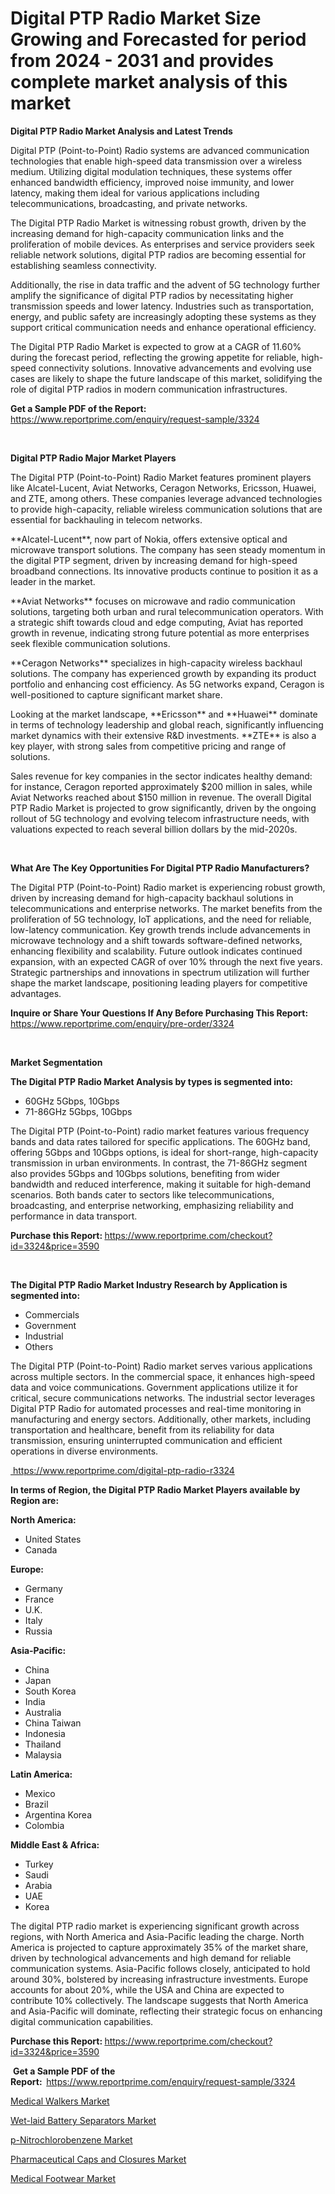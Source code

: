 <p><h1>Digital PTP Radio Market Size Growing and Forecasted for period from 2024 - 2031 and provides complete market analysis of this market</h1></p><p><strong>Digital PTP Radio Market Analysis and Latest Trends</strong></p>
<p><p>Digital PTP (Point-to-Point) Radio systems are advanced communication technologies that enable high-speed data transmission over a wireless medium. Utilizing digital modulation techniques, these systems offer enhanced bandwidth efficiency, improved noise immunity, and lower latency, making them ideal for various applications including telecommunications, broadcasting, and private networks.</p><p>The Digital PTP Radio Market is witnessing robust growth, driven by the increasing demand for high-capacity communication links and the proliferation of mobile devices. As enterprises and service providers seek reliable network solutions, digital PTP radios are becoming essential for establishing seamless connectivity.</p><p>Additionally, the rise in data traffic and the advent of 5G technology further amplify the significance of digital PTP radios by necessitating higher transmission speeds and lower latency. Industries such as transportation, energy, and public safety are increasingly adopting these systems as they support critical communication needs and enhance operational efficiency.</p><p>The Digital PTP Radio Market is expected to grow at a CAGR of 11.60% during the forecast period, reflecting the growing appetite for reliable, high-speed connectivity solutions. Innovative advancements and evolving use cases are likely to shape the future landscape of this market, solidifying the role of digital PTP radios in modern communication infrastructures.</p></p>
<p><strong>Get a Sample PDF of the Report:&nbsp;</strong> <a href="https://www.reportprime.com/enquiry/request-sample/3324">https://www.reportprime.com/enquiry/request-sample/3324</a></p>
<p>&nbsp;</p>
<p><strong>Digital PTP Radio Major Market Players</strong></p>
<p><p>The Digital PTP (Point-to-Point) Radio Market features prominent players like Alcatel-Lucent, Aviat Networks, Ceragon Networks, Ericsson, Huawei, and ZTE, among others. These companies leverage advanced technologies to provide high-capacity, reliable wireless communication solutions that are essential for backhauling in telecom networks.</p><p>**Alcatel-Lucent**, now part of Nokia, offers extensive optical and microwave transport solutions. The company has seen steady momentum in the digital PTP segment, driven by increasing demand for high-speed broadband connections. Its innovative products continue to position it as a leader in the market.</p><p>**Aviat Networks** focuses on microwave and radio communication solutions, targeting both urban and rural telecommunication operators. With a strategic shift towards cloud and edge computing, Aviat has reported growth in revenue, indicating strong future potential as more enterprises seek flexible communication solutions.</p><p>**Ceragon Networks** specializes in high-capacity wireless backhaul solutions. The company has experienced growth by expanding its product portfolio and enhancing cost efficiency. As 5G networks expand, Ceragon is well-positioned to capture significant market share.</p><p>Looking at the market landscape, **Ericsson** and **Huawei** dominate in terms of technology leadership and global reach, significantly influencing market dynamics with their extensive R&D investments. **ZTE** is also a key player, with strong sales from competitive pricing and range of solutions.</p><p>Sales revenue for key companies in the sector indicates healthy demand: for instance, Ceragon reported approximately $200 million in sales, while Aviat Networks reached about $150 million in revenue. The overall Digital PTP Radio Market is projected to grow significantly, driven by the ongoing rollout of 5G technology and evolving telecom infrastructure needs, with valuations expected to reach several billion dollars by the mid-2020s.</p></p>
<p>&nbsp;</p>
<p><strong>What Are The Key Opportunities For Digital PTP Radio Manufacturers?</strong></p>
<p><p>The Digital PTP (Point-to-Point) Radio market is experiencing robust growth, driven by increasing demand for high-capacity backhaul solutions in telecommunications and enterprise networks. The market benefits from the proliferation of 5G technology, IoT applications, and the need for reliable, low-latency communication. Key growth trends include advancements in microwave technology and a shift towards software-defined networks, enhancing flexibility and scalability. Future outlook indicates continued expansion, with an expected CAGR of over 10% through the next five years. Strategic partnerships and innovations in spectrum utilization will further shape the market landscape, positioning leading players for competitive advantages.</p></p>
<p><strong>Inquire or Share Your Questions If Any Before Purchasing This Report:</strong> <a href="https://www.reportprime.com/enquiry/pre-order/3324">https://www.reportprime.com/enquiry/pre-order/3324</a></p>
<p>&nbsp;</p>
<p><strong>Market Segmentation</strong></p>
<p><strong>The Digital PTP Radio Market Analysis by types is segmented into:</strong></p>
<p><ul><li>60GHz 5Gbps, 10Gbps</li><li>71-86GHz 5Gbps, 10Gbps</li></ul></p>
<p><p>The Digital PTP (Point-to-Point) radio market features various frequency bands and data rates tailored for specific applications. The 60GHz band, offering 5Gbps and 10Gbps options, is ideal for short-range, high-capacity transmission in urban environments. In contrast, the 71-86GHz segment also provides 5Gbps and 10Gbps solutions, benefiting from wider bandwidth and reduced interference, making it suitable for high-demand scenarios. Both bands cater to sectors like telecommunications, broadcasting, and enterprise networking, emphasizing reliability and performance in data transport.</p></p>
<p><strong>Purchase this Report:&nbsp;</strong><a href="https://www.reportprime.com/checkout?id=3324&price=3590">https://www.reportprime.com/checkout?id=3324&price=3590</a></p>
<p>&nbsp;</p>
<p><strong>The Digital PTP Radio Market Industry Research by Application is segmented into:</strong></p>
<p><ul><li>Commercials</li><li>Government</li><li>Industrial</li><li>Others</li></ul></p>
<p><p>The Digital PTP (Point-to-Point) Radio market serves various applications across multiple sectors. In the commercial space, it enhances high-speed data and voice communications. Government applications utilize it for critical, secure communications networks. The industrial sector leverages Digital PTP Radio for automated processes and real-time monitoring in manufacturing and energy sectors. Additionally, other markets, including transportation and healthcare, benefit from its reliability for data transmission, ensuring uninterrupted communication and efficient operations in diverse environments.</p></p>
<p><a href="https://www.reportprime.com/digital-ptp-radio-r3324">&nbsp;https://www.reportprime.com/digital-ptp-radio-r3324</a></p>
<p><strong>In terms of Region, the Digital PTP Radio Market Players available by Region are:</strong></p>
<p>
    <p> <strong> North America: </strong>
        <ul>
            <li>United States</li>
            <li>Canada</li>
        </ul>
        </p> 
    <p> <strong> Europe: </strong>
        <ul>
            <li>Germany</li>
            <li>France</li>
            <li>U.K.</li>
            <li>Italy</li>
            <li>Russia</li>
        </ul>
        </p> 
    <p> <strong> Asia-Pacific: </strong>
        <ul>
            <li>China</li>
            <li>Japan</li>
            <li>South Korea</li>
            <li>India</li>
            <li>Australia</li>
            <li>China Taiwan</li>
            <li>Indonesia</li>
            <li>Thailand</li>
            <li>Malaysia</li>
        </ul>
        </p> 
    <p> <strong> Latin America: </strong>
        <ul>
            <li>Mexico</li>
            <li>Brazil</li>
            <li>Argentina Korea</li>
            <li>Colombia</li>
        </ul>
        </p> 
    <p> <strong> Middle East & Africa: </strong>
        <ul>
            <li>Turkey</li>
            <li>Saudi</li>
            <li>Arabia</li>
            <li>UAE</li>
            <li>Korea</li>
        </ul>
    </p>
    </p>
<p><p>The digital PTP radio market is experiencing significant growth across regions, with North America and Asia-Pacific leading the charge. North America is projected to capture approximately 35% of the market share, driven by technological advancements and high demand for reliable communication systems. Asia-Pacific follows closely, anticipated to hold around 30%, bolstered by increasing infrastructure investments. Europe accounts for about 20%, while the USA and China are expected to contribute 10% collectively. The landscape suggests that North America and Asia-Pacific will dominate, reflecting their strategic focus on enhancing digital communication capabilities.</p></p>
<p><strong>Purchase this Report: </strong><a href="https://www.reportprime.com/checkout?id=3324&price=3590">https://www.reportprime.com/checkout?id=3324&price=3590</a></p>
<p>&nbsp;<strong>Get a Sample PDF of the Report:&nbsp;&nbsp;</strong><a href="https://www.reportprime.com/enquiry/request-sample/3324">https://www.reportprime.com/enquiry/request-sample/3324</a></p>
<p><strong></strong></p>
<p><p><a href="https://www.linkedin.com/pulse/market-forecasting-change-global-medical-walkers-dynamics-hqwse?trackingId=381WHKKHQqCT%2BZRfU186vg%3D%3D">Medical Walkers Market</a></p><p><a href="https://issuu.com/reportprime-2/docs/wet-laid-battery-separators-market-_602b0fb2d115a3">Wet-laid Battery Separators Market</a></p><p><a href="https://issuu.com/reportprime-2/docs/p-nitrochlorobenzene-market-size-20_20d8f272ba5aa3">p-Nitrochlorobenzene Market</a></p><p><a href="https://www.linkedin.com/pulse/strategic-market-insights-navigating-global-pharmaceutical-ju63e?trackingId=Jqzth0KFTMCsWJBJ54p2Yw%3D%3D">Pharmaceutical Caps and Closures Market</a></p><p><a href="https://www.linkedin.com/pulse/what-innovations-shaping-medical-footwear-market-application-atj5e?trackingId=urKzUTijSKupM271y9HdJA%3D%3D">Medical Footwear Market</a></p></p>